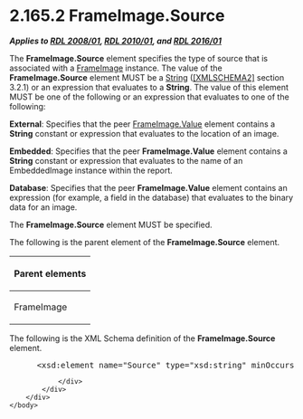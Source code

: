 <html dir="LTR" xmlns:mshelp="http://msdn.microsoft.com/mshelp" xmlns:ddue="http://ddue.schemas.microsoft.com/authoring/2003/5" xmlns:xlink="http://www.w3.org/1999/xlink" xmlns:tool="http://www.microsoft.com/tooltip">
    <head>
        <meta http-equiv="Content-Type" content="text/html; CHARSET=utf-8"></meta>
        <meta name="save" content="history"></meta>
        <title>2.165.2 FrameImage.Source</title>
        <xml>
            <mshelp:toctitle title="2.165.2 FrameImage.Source"></mshelp:toctitle>
            <mshelp:rltitle title="[MS-RDL]: FrameImage.Source"></mshelp:rltitle>
            <mshelp:keyword index="A" term="2ae6ea91-3f40-40ad-9179-42e9a31f40df"></mshelp:keyword>
            <mshelp:attr name="DCSext.ContentType" value="open specification"></mshelp:attr>
            <mshelp:attr name="AssetID" value="2ae6ea91-3f40-40ad-9179-42e9a31f40df"></mshelp:attr>
            <mshelp:attr name="TopicType" value="kbRef"></mshelp:attr>
            <mshelp:attr name="DCSext.Title" value="[MS-RDL]: FrameImage.Source" />
        </xml>
    </head>
    <body>
        <div id="header">
            <h1 class="heading">2.165.2 FrameImage.Source</h1>
        </div>
        <div id="mainSection">
            <div id="mainBody">
                <div id="allHistory" class="saveHistory"></div>
                <div id="sectionSection0" class="section" name="collapseableSection">
                    

<p><b><i>Applies to </i></b><a href="1e855f94-4617-47e4-b89e-0856c6cb420f.htm"><b><i>RDL 2008/01</i></b></a><b><i>,
</i></b><a href="3428e690-a348-4ec7-8a6a-8efb42d2cdee.htm"><b><i>RDL 2010/01</i></b></a><b><i>,
and </i></b><a href="52ce3983-2bfc-4e72-9359-42aaf5fe4509.htm"><b><i>RDL 2016/01</i></b></a></p>

<p>The <b>FrameImage.Source</b> element specifies the type of
source that is associated with a <a href="d2247c83-867d-4208-85b6-874f650bfbb2.htm">FrameImage</a> instance. The
value of the <b>FrameImage.Source</b> element MUST be a <a href="1ed81ef3-a683-45e3-aaad-bd2bbe71bc3d.htm">String</a> (<a href="https://go.microsoft.com/fwlink/?LinkId=90610">[XMLSCHEMA2]</a> section
3.2.1) or an expression that evaluates to a <b>String</b>. The value of this
element MUST be one of the following or an expression that evaluates to one of
the following:</p>

<p><b>External</b>: Specifies that the peer <a href="c3fa2019-f121-4a66-bb6a-c0c6ad4943cb.htm">FrameImage.Value</a> element
contains a <b>String</b> constant or expression that evaluates to the location
of an image.</p>

<p><b>Embedded</b>: Specifies that the peer <b>FrameImage.Value</b>
element contains a <b>String</b> constant or expression that evaluates to the
name of an EmbeddedImage instance within the report.</p>

<p><b>Database</b>: Specifies that the peer <b>FrameImage.Value</b>
element contains an expression (for example, a field in the database) that
evaluates to the binary data for an image.</p>

<p>The <b>FrameImage.Source</b> element MUST be specified.</p>

<p>The following is the parent element of the <b>FrameImage.Source</b>
element.</p>

<table>
 <thead>
  <tr>
   <th>
   <p>Parent elements</p>
   </th>
  </tr>
 </thead>
 <tr>
  <td>
  <p>FrameImage</p>
  </td>
 </tr>
</table>

<p>The following is the XML Schema definition of the <b>FrameImage.Source</b>
element.</p>

<dl>
<dd>
<div><pre> &lt;xsd:element name=&quot;Source&quot; type=&quot;xsd:string&quot; minOccurs=&quot;1&quot; &quot;/&gt;
</pre></div>
</dd></dl>


                </div>
            </div>
        </div>
    </body>
</html>